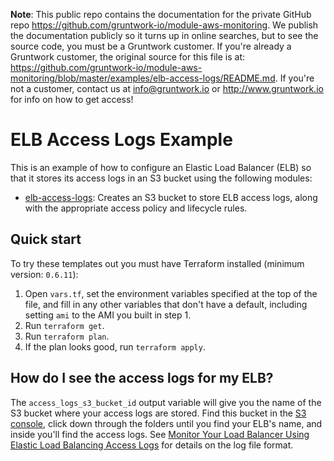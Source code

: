 **Note**: This public repo contains the documentation for the private GitHub repo <https://github.com/gruntwork-io/module-aws-monitoring>.
We publish the documentation publicly so it turns up in online searches, but to see the source code, you must be a Gruntwork customer.
If you're already a Gruntwork customer, the original source for this file is at: <https://github.com/gruntwork-io/module-aws-monitoring/blob/master/examples/elb-access-logs/README.md>.
If you're not a customer, contact us at <info@gruntwork.io> or <http://www.gruntwork.io> for info on how to get access!

# ELB Access Logs Example

This is an example of how to configure an Elastic Load Balancer (ELB) so that it stores its access logs in an S3
bucket using the following modules:

* [elb-access-logs](/modules/logs/elb-access-logs): Creates an S3 bucket to store ELB access logs, along with the
  appropriate access policy and lifecycle rules.

## Quick start

To try these templates out you must have Terraform installed (minimum version: `0.6.11`):

1. Open `vars.tf`, set the environment variables specified at the top of the file, and fill in any other variables that
   don't have a default, including setting `ami` to the AMI you built in step 1.
1. Run `terraform get`.
1. Run `terraform plan`.
1. If the plan looks good, run `terraform apply`.

## How do I see the access logs for my ELB?

The `access_logs_s3_bucket_id` output variable will give you the name of the S3 bucket where your access logs are
stored. Find this bucket in the [S3 console](https://console.aws.amazon.com/s3/home), click down through the folders
until you find your ELB's name, and inside you'll find the access logs. See [Monitor Your Load Balancer Using Elastic
Load Balancing Access Logs](http://docs.aws.amazon.com/ElasticLoadBalancing/latest/DeveloperGuide/access-log-collection.html)
for details on the log file format.
